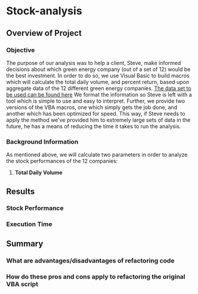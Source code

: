# Stock-analysis

## Overview of Project

### Objective
The purpose of our analysis was to help a client, Steve, make informed decisions about which green energy company (out of a set of 12) would be the best investment. In order to do so, we use Visual Basic to build macros which will calculate the total daily volume, and percent return, based upon aggregate data of the 12 different green energy companies. [The data set to be used can be found here](VBA_Challenge.xlsm) We format the information so Steve is left with a tool which is simple to use and easy to interpret. Further, we provide two versions of the VBA macros, one which simply gets the job done, and another which has been optimized for speed. This way, if Steve needs to apply the method we've provided him to extremely large sets of data in the future, he has a means of reducing the time it takes to run the analysis. 

### Background Information

As mentioned above, we will calculate two parameters in order to analyze the stock performances of the 12 companies:

1. __Total Daily Volume__ 

## Results

### Stock Performance

### Execution Time

## Summary

### What are advantages/disadvantages of refactoring code

### How do these pros and cons apply to refactoring the original VBA script



